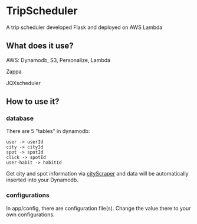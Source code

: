 # TripScheduler
A trip scheduler developed Flask and deployed on AWS Lambda
## What does it use?
AWS: Dynamodb, S3, Personalize, Lambda

Zappa

JQXscheduler
## How to use it?
### database
There are 5 "tables" in dynamodb:
```
user -> userId
city -> cityId
spot -> spotId
click -> spotId
user-habit -> habitId
```
Get city and spot information via [cityScraper](https://github.com/BiatBang/cityScraper) and data will be automatically inserted into your Dynamodb.
### configurations
In app/config, there are configuration file(s). Change the value there to your own configurations.
